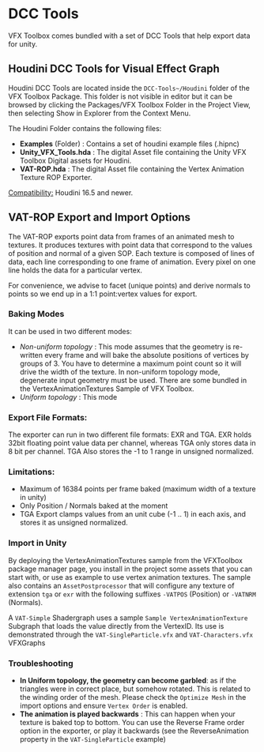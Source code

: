 # DCC Tools

VFX Toolbox comes bundled with a set of DCC Tools that help export data for unity.

## Houdini DCC Tools for Visual Effect Graph

Houdini DCC Tools are located inside the `DCC-Tools~/Houdini` folder of the VFX Toolbox Package. This folder is not visible in editor but it can be browsed by clicking the Packages/VFX Toolbox Folder in the Project View, then selecting Show in Explorer from the Context Menu.

The Houdini Folder contains the following files:

* **Examples** (Folder) : Contains a set of houdini example files (.hipnc)
* **Unity_VFX_Tools.hda** : The digital Asset file containing the Unity VFX Toolbox Digital assets for Houdini.
* **VAT-ROP.hda** : The digital Asset file containing the Vertex Animation Texture ROP Exporter.

<u>Compatibility:</u> Houdini 16.5 and newer.


## VAT-ROP Export and Import Options

The VAT-ROP exports point data from frames of an animated mesh to textures. It produces textures with point data that correspond to the values of position and normal of a given SOP. Each texture is composed of lines of data, each line corresponding to one frame of animation. Every pixel on one line holds the data for a particular vertex.

For convenience, we advise to facet (unique points) and derive normals to points so we end up in a 1:1 point:vertex values for export.

### Baking Modes
It can be used in two different modes:
* *Non-uniform topology* : This mode assumes that the geometry is re-written every frame and will bake the absolute positions of vertices by groups of 3. You have to determine a maximum point count so it will drive the width of the texture. In non-uniform topology mode, degenerate input geometry must be used. There are some bundled in the VertexAnimationTextures Sample of VFX Toolbox.
* *Uniform topology* : This mode

### Export File Formats:
The exporter can run in two different file formats: EXR and TGA. EXR holds 32bit floating point value data per channel, whereas TGA only stores data in 8 bit per channel. TGA Also stores the -1 to 1 range in unsigned normalized.

### Limitations:
* Maximum of 16384 points per frame baked (maximum width of a texture in unity)
* Only Position / Normals baked at the moment
* TGA Export clamps values from an unit cube (-1 .. 1) in each axis, and stores it as unsigned normalized.

### Import in Unity
By deploying the VertexAnimationTextures sample from the VFXToolbox package manager page, you install in the project some assets that you can start with, or use as example to use vertex animation textures. The sample also contains an `AssetPostprocessor` that will configure any texture of extension `tga` or `exr` with the following suffixes `-VATPOS` (Position) or `-VATNRM` (Normals).

A `VAT-Simple` Shadergraph uses a sample `Sample VertexAnimationTexture` Subgraph that loads the value directly from the VertexID. Its use is demonstrated through the `VAT-SingleParticle.vfx` and `VAT-Characters.vfx` VFXGraphs

### Troubleshooting
* __In Uniform topology, the geometry can become garbled__: as if the triangles were in correct place, but somehow rotated. This is related to the winding order of the mesh. Please check the `Optimize Mesh` in the import options and ensure `Vertex Order` is enabled.
* __The animation is played backwards__ : This can happen when your texture is baked top to bottom. You can use the Reverse Frame order option in the exporter, or play it backwards (see the ReverseAnimation property in the `VAT-SingleParticle` example)